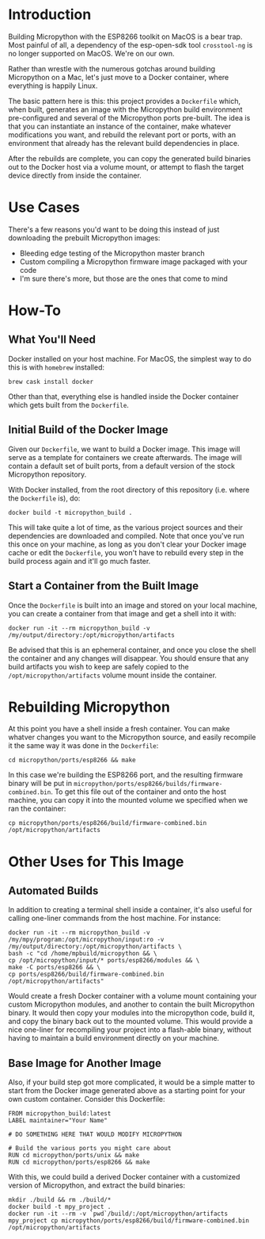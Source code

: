 # Introduction
Building Micropython with the ESP8266 toolkit on MacOS is a bear trap.  Most painful of all, a dependency of the esp-open-sdk tool `crosstool-ng` is no longer supported on MacOS.  We're on our own.

Rather than wrestle with the numerous gotchas around building Micropython on a Mac, let's just move to a Docker container, where everything is happily Linux.

The basic pattern here is this: this project provides a `Dockerfile` which, when built, generates an image with the Micropython build environment pre-configured and several of the Micropython ports pre-built.  The idea is that you can instantiate an instance of the container, make whatever modifications you want, and rebuild the relevant port or ports, with an environment that already has the relevant build dependencies in place.

After the rebuilds are complete, you can copy the generated build binaries out to the Docker host via a volume mount, or attempt to flash the target device directly from inside the container.

# Use Cases
There's a few reasons you'd want to be doing this instead of just downloading the prebuilt Micropython images:
- Bleeding edge testing of the Micropython master branch
- Custom compiling a Micropython firmware image packaged with your code
- I'm sure there's more, but those are the ones that come to mind

# How-To
## What You'll Need
Docker installed on your host machine.  For MacOS, the simplest way to do this is with `homebrew` installed:
```
brew cask install docker
```
Other than that, everything else is handled inside the Docker container which gets built from the `Dockerfile`.

## Initial Build of the Docker Image
Given our `Dockerfile`, we want to build a Docker image.  This image will serve as a template for containers we create afterwards.  The image will contain a default set of built ports, from a default version of the stock Micropython repository.

With Docker installed, from the root directory of this repository (i.e. where the `Dockerfile` is), do:
```
docker build -t micropython_build .
```
This will take quite a lot of time, as the various project sources and their dependencies are downloaded and compiled.  Note that once you've run this once on your machine, as long as you don't clear your Docker image cache or edit the `Dockerfile`, you won't have to rebuild every step in the build process again and it'll go much faster.

## Start a Container from the Built Image
Once the `Dockerfile` is built into an image and stored on your local machine, you can create a container from that image and get a shell into it with:
```
docker run -it --rm micropython_build -v /my/output/directory:/opt/micropython/artifacts
```
Be advised that this is an ephemeral container, and once you close the shell the container and any changes will disappear.  You should ensure that any build artifacts you wish to keep are safely copied to the `/opt/micropython/artifacts` volume mount inside the container.

# Rebuilding Micropython
At this point you have a shell inside a fresh container.  You can make whatver changes you want to the Micropython source, and easily recompile it the same way it was done in the `Dockerfile`:
```
cd micropython/ports/esp8266 && make
```
In this case we're building the ESP8266 port, and the resulting firmware binary will be put in `micropython/ports/esp8266/builds/firmware-combined.bin`.  To get this file out of the container and onto the host machine, you can copy it into the mounted volume we specified when we ran the container:
```
cp micropython/ports/esp8266/build/firmware-combined.bin /opt/micropython/artifacts
```

# Other Uses for This Image
## Automated Builds
In addition to creating a terminal shell inside a container, it's also useful for calling one-liner commands from the host machine. For instance:
```
docker run -it --rm micropython_build -v /my/mpy/program:/opt/micropython/input:ro -v /my/output/directory:/opt/micropython/artifacts \
bash -c "cd /home/mpbuild/micropython && \
cp /opt/micropython/input/* ports/esp8266/modules && \
make -C ports/esp8266 && \
cp ports/esp8266/build/firmware-combined.bin /opt/micropython/artifacts"
```

Would create a fresh Docker container with a volume mount containing your custom Micropython modules, and another to contain the built Micropython binary.  It would then copy your modules into the micropython code, build it, and copy the binary back out to the mounted volume.  This would provide a nice one-liner for recompiling your project into a flash-able binary, without having to maintain a build environment directly on your machine.

## Base Image for Another Image
Also, if your build step got more complicated, it would be a simple matter to start from the Docker image generated above as a starting point for your own custom container.  Consider this Dockerfile:
```
FROM micropython_build:latest
LABEL maintainer="Your Name"

# DO SOMETHING HERE THAT WOULD MODIFY MICROPYTHON

# Build the various ports you might care about
RUN cd micropython/ports/unix && make
RUN cd micropython/ports/esp8266 && make
```
With this, we could build a derived Docker container with a customized version of Micropython, and extract the build binaries:
```
mkdir ./build && rm ./build/*
docker build -t mpy_project .
docker run -it --rm -v `pwd`/build/:/opt/micropython/artifacts mpy_project cp micropython/ports/esp8266/build/firmware-combined.bin /opt/micropython/artifacts
```
